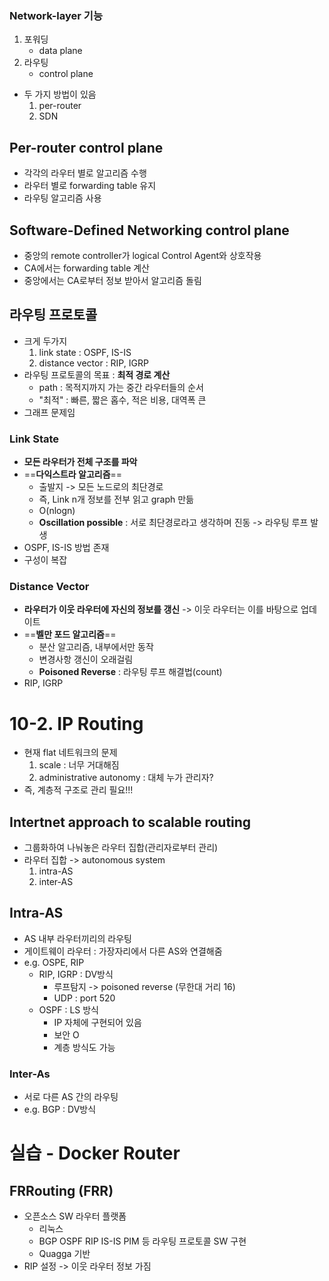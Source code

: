 ### Network-layer 기능
1. 포워딩
	- data plane
2. 라우팅
	- control plane
- 두 가지 방법이 있음
	1. per-router
	2. SDN

## Per-router control plane
- 각각의 라우터 별로 알고리즘 수행
- 라우터 별로 forwarding table 유지
- 라우팅 알고리즘 사용

## Software-Defined Networking control plane
- 중앙의 remote controller가 logical Control Agent와 상호작용
- CA에서는 forwarding table 계산
- 중앙에서는 CA로부터 정보 받아서 알고리즘 돌림

## 라우팅 프로토콜
- 크게 두가지
	1. link state : OSPF, IS-IS
	2. distance vector : RIP, IGRP
- 라우팅 프로토콜의 목표 : **최적 경로 계산**
	- path : 목적지까지 가는 중간 라우터들의 순서
	- "최적" : 빠른, 짧은 홉수, 적은 비용, 대역폭 큰
- 그래프 문제임

### Link State
- **모든 라우터가 전체 구조를 파악**
- ==**다익스트라 알고리즘**==
	- 출발지 -> 모든 노드로의 최단경로
	- 즉, Link n개 정보를 전부 읽고 graph 만듦
	- O(nlogn)
	- **Oscillation possible** : 서로 최단경로라고 생각하며 진동 -> 라우팅 루프 발생
- OSPF, IS-IS 방법 존재
- 구성이 복잡

### Distance Vector
- **라우터가 이웃 라우터에 자신의 정보를 갱신** -> 이웃 라우터는 이를 바탕으로 업데이트
- ==**벨만 포드 알고리즘**==
	- 분산 알고리즘, 내부에서만 동작
	- 변경사항 갱신이 오래걸림
	- **Poisoned Reverse** : 라우팅 루프 해결법(count)
- RIP, IGRP


# 10-2. IP Routing
- 현재 flat 네트워크의 문제
	1. scale : 너무 거대해짐
	2. administrative autonomy : 대체 누가 관리자?
- 즉, 계층적 구조로 관리 필요!!!

## Intertnet approach to scalable routing
- 그룹화하여 나눠놓은 라우터 집합(관리자로부터 관리)
- 라우터 집합 -> autonomous system
	1. intra-AS
	2. inter-AS

## Intra-AS
- AS 내부 라우터끼리의 라우팅
- 게이트웨이 라우터 : 가장자리에서 다른 AS와 연결해줌
- e.g. OSPE, RIP
	- RIP, IGRP : DV방식
		- 루프탐지 -> poisoned reverse (무한대 거리 16)
		- UDP : port 520
	- OSPF : LS 방식
		- IP 자체에 구현되어 있음
		- 보안 O
		- 계층 방식도 가능

### Inter-As
- 서로 다른 AS 간의 라우팅
- e.g. BGP : DV방식


# 실습 - Docker Router
## FRRouting (FRR)
- 오픈소스 SW 라우터 플랫폼
	- 리눅스
	- BGP OSPF RIP IS-IS PIM 등 라우팅 프로토콜 SW 구현
	- Quagga 기반
- RIP 설정 -> 이웃 라우터 정보 가짐
